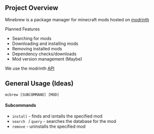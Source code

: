 ## Project Overview

Minebrew is a package manager for minecraft mods hosted on [modrinth](https://modrinth.com)

Planned Features
- Searching for mods
- Downloading and installing mods
- Removing installed mods
- Dependency checks/downloads
- Mod version management (Maybe)

We use the modrinth [API](https://docs.modrinth.com/)


## General Usage (Ideas)

`mcbrew [SUBCOMMAND] [MOD]`

#### Subcommands
- `install` - finds and isntalls the specified mod
- `search ` / `query` - searches the database for the mod
- `remove` - uninstalls the specified mod
